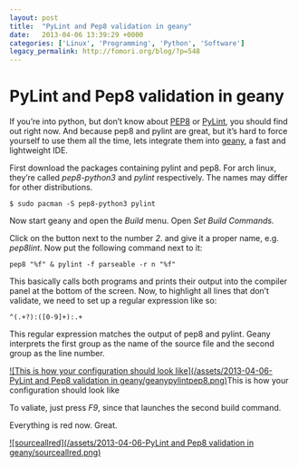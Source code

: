 ```yaml
---
layout: post
title:  "PyLint and Pep8 validation in geany"
date:   2013-04-06 13:39:29 +0000
categories: ['Linux', 'Programming', 'Python', 'Software']
legacy_permalink: http://fomori.org/blog/?p=548
---
```



PyLint and Pep8 validation in geany
===================================

If you’re into python, but don’t know about [PEP8](http://www.python.org/dev/peps/pep-0008/) or [PyLint](http://www.pylint.org/), you should find out right now. And because pep8 and pylint are great, but it’s hard to force yourself to use them all the time, lets integrate them into [geany](http://www.geany.org), a fast and lightweight IDE.

First download the packages containing pylint and pep8. For arch linux, they’re called *pep8-python3* and *pylint* respectively. The names may differ for other distributions.

```
$ sudo pacman -S pep8-python3 pylint
```

Now start geany and open the *Build* menu. Open *Set Build Commands.*

Click on the button next to the number *2*. and give it a proper name, e.g. *pep8lint*. Now put the following command next to it:

```
pep8 "%f" & pylint -f parseable -r n "%f"
```

This basically calls both programs and prints their output into the compiler panel at the bottom  of the screen. Now, to highlight all lines that don’t validate, we need to set up a regular expression like so:

```
^(.+?):([0-9]+):.+
```

This regular expression matches the output of pep8 and pylint. Geany interprets the first group as the name of the source file and the second group as the line number.

[![This is how your configuration should look like](/assets/2013-04-06-PyLint and Pep8 validation in geany/geanypylintpep8.png)](http://fomori.org/blog/?attachment_id=549)This is how your configuration should look like

To valiate, just press *F9*, since that launches the second build command.

Everything is red now. Great.

[![sourceallred](/assets/2013-04-06-PyLint and Pep8 validation in geany/sourceallred.png)](http://fomori.org/blog/?attachment_id=550)

  

	